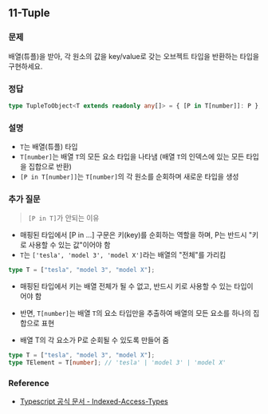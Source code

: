 ## 11-Tuple

### 문제

배열(튜플)을 받아, 각 원소의 값을 key/value로 갖는 오브젝트 타입을 반환하는 타입을 구현하세요.

### 정답

```ts
type TupleToObject<T extends readonly any[]> = { [P in T[number]]: P };
```

### 설명

- `T`는 배열(튜플) 타입
- `T[number]`는 배열 `T`의 모든 요소 타입을 나타냄 (배열 `T`의 인덱스에 있는 모든 타입을 집합으로 반환)
- `[P in T[number]]`는 `T[number]`의 각 원소를 순회하며 새로운 타입을 생성

### 추가 질문

> `[P in T]`가 안되는 이유

- 매핑된 타입에서 [P in ...] 구문은 키(key)를 순회하는 역할을 하며, P는 반드시 "키로 사용할 수 있는 값"이어야 함
- `T`는 `['tesla', 'model 3', 'model X']`라는 배열의 "전체"를 가리킴

```ts
type T = ["tesla", "model 3", "model X"];
```

- 매핑된 타입에서 키는 배열 전체가 될 수 없고, 반드시 키로 사용할 수 있는 타입이어야 함

- 반면, `T[number]`는 배열 `T`의 요소 타입만을 추출하여 배열의 모든 요소를 하나의 집합으로 표현
- 배열 T의 각 요소가 P로 순회될 수 있도록 만들어 줌

```ts
type T = ["tesla", "model 3", "model X"];
type TElement = T[number]; // 'tesla' | 'model 3' | 'model X'
```

### Reference

- [Typescript 공식 문서 - Indexed-Access-Types](https://www.typescriptlang.org/docs/handbook/2/indexed-access-types.html)
